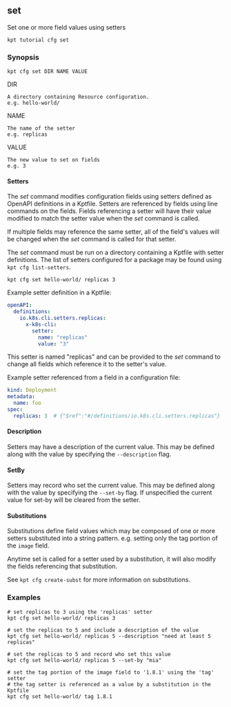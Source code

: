 ## set

Set one or more field values using setters

<link rel="stylesheet" type="text/css" href="/kpt/gifs/asciinema-player.css" />
<asciinema-player src="/kpt/gifs/cfg-set.cast" speed="1" theme="solarized-dark" cols="100" rows="26" font-size="medium" idle-time-limit="1"></asciinema-player>
<script src="/kpt/gifs/asciinema-player.js"></script>

    kpt tutorial cfg set

### Synopsis

    kpt cfg set DIR NAME VALUE

  DIR

    A directory containing Resource configuration.
    e.g. hello-world/

  NAME

    The name of the setter
    e.g. replicas

  VALUE

    The new value to set on fields
    e.g. 3

#### Setters

The *set* command modifies configuration fields using setters defined as OpenAPI definitions
in a Kptfile.  Setters are referenced by fields using line commands on the fields.  Fields
referencing a setter will have their value modified to match the setter value when the *set*
command is called.

If multiple fields may reference the same setter, all of the field's values will be
changed when the *set* command is called for that setter.

The *set* command must be run on a directory containing a Kptfile with setter definitions.
The list of setters configured for a package may be found using `kpt cfg list-setters`.

    kpt cfg set hello-world/ replicas 3

Example setter definition in a Kptfile:

```yaml
openAPI:
  definitions:
    io.k8s.cli.setters.replicas:
      x-k8s-cli:
        setter:
          name: "replicas"
          value: "3"
```

This setter is named "replicas" and can be provided to the *set* command to change
all fields which reference it to the setter's value.

Example setter referenced from a field in a configuration file:

```yaml
kind: Deployment
metadata:
  name: foo
spec:
  replicas: 3  # {"$ref":"#/definitions/io.k8s.cli.setters.replicas"}
```

#### Description

Setters may have a description of the current value.  This may be defined along with
the value by specifying the `--description` flag.

#### SetBy

Setters may record who set the current value.  This may be defined along with the
value by specifying the `--set-by` flag.  If unspecified the current value for
set-by will be cleared from the setter.

#### Substitutions

Substitutions define field values which may be composed of one or more setters substituted
into a string pattern.  e.g. setting only the tag portion of the `image` field.

Anytime set is called for a setter used by a substitution, it will also modify the fields
referencing that substitution.

See `kpt cfg create-subst` for more information on substitutions.

### Examples

    # set replicas to 3 using the 'replicas' setter
    kpt cfg set hello-world/ replicas 3

    # set the replicas to 5 and include a description of the value
    kpt cfg set hello-world/ replicas 5 --description "need at least 5 replicas"

    # set the replicas to 5 and record who set this value
    kpt cfg set hello-world/ replicas 5 --set-by "mia"

    # set the tag portion of the image field to '1.8.1' using the 'tag' setter
    # the tag setter is referenced as a value by a substitution in the Kptfile
    kpt cfg set hello-world/ tag 1.8.1

###

[tutorial-script]: ../gifs/cfg-set.sh
